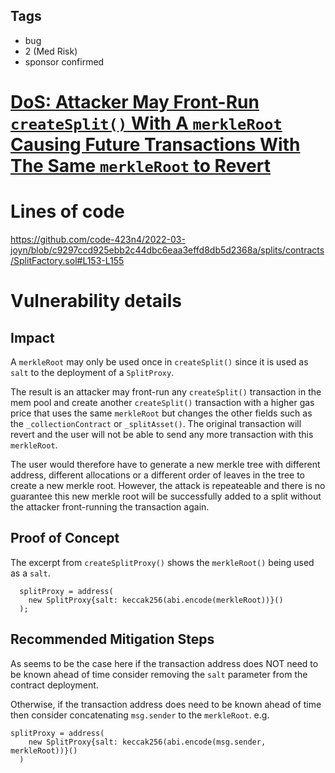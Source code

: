 ## Tags

- bug
- 2 (Med Risk)
- sponsor confirmed

# [DoS: Attacker May Front-Run `createSplit()` With A `merkleRoot` Causing Future Transactions With The Same `merkleRoot` to Revert](https://github.com/code-423n4/2022-03-joyn-findings/issues/33) 

# Lines of code

https://github.com/code-423n4/2022-03-joyn/blob/c9297ccd925ebb2c44dbc6eaa3effd8db5d2368a/splits/contracts/SplitFactory.sol#L153-L155


# Vulnerability details

## Impact

A `merkleRoot` may only be used once in `createSplit()` since it is used as `salt` to the deployment of a `SplitProxy`. 

The result is an attacker may front-run any `createSplit()` transaction in the mem pool and create another `createSplit()` transaction with a higher gas price that uses the same `merkleRoot` but changes the other fields such as the `_collectionContract` or `_splitAsset()`.  The original transaction will revert and the user will not be able to send any more transaction with this `merkleRoot`.

The user would therefore have to generate a new merkle tree with different address, different allocations or a different order of leaves in the tree to create a new merkle root. However, the attack is repeateable and there is no guarantee this new merkle root will be successfully added to a split without the attacker front-running the transaction again.

## Proof of Concept

The excerpt from `createSplitProxy()` shows the `merkleRoot()` being used as a `salt`.

```
  splitProxy = address(
    new SplitProxy{salt: keccak256(abi.encode(merkleRoot))}()
  );
```

## Recommended Mitigation Steps

As seems to be the case here if the transaction address does NOT need to be known ahead of time consider removing the `salt` parameter from the contract deployment.

Otherwise, if the transaction address does need to be known ahead of time then consider concatenating `msg.sender` to the `merkleRoot`. e.g.

```
splitProxy = address(
    new SplitProxy{salt: keccak256(abi.encode(msg.sender, merkleRoot))}()
  )
```

